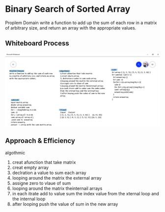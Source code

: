 # Binary Search of Sorted Array
<!-- Description of the challenge -->
Proplem Domain
write a function to add up the sum of each row in a matrix of arbitrary size, and return an array with the appropriate values.

## Whiteboard Process
![pord](./code4.png)

## Approach & Efficiency
<!-- What approach did you take? Discuss Why. What is the Big O space/time for this approach? -->

algothmic 
1. creat afunction that take matrix 
2. creat empty array
3. declration a value to sum each array 
4. looping around the matrix the external array
4. assigne zero to vlaue of sum 
5. looping around the matrix theinternail arrays
6. in each itrate add to value sum the index value from the xternal loop and the internal loop
7. after looping push the value of sum in the new array

